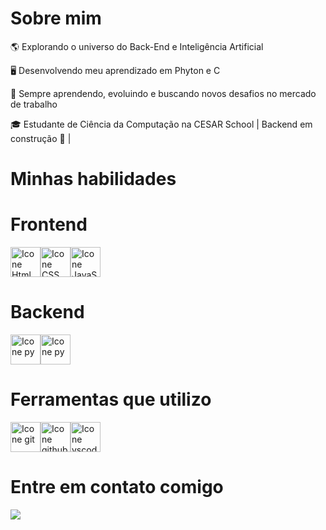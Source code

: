 # Sobre mim
<p>🌎 Explorando o universo do Back-End e Inteligência Artificial</p>
<p>🖥️ Desenvolvendo meu aprendizado em Phyton e C</p>
<p>🚀 Sempre aprendendo, evoluindo e buscando novos desafios no mercado de trabalho<p/>
<p>🎓 Estudante de Ciência da Computação na CESAR School | Backend em construção 🔧 |<p>

# Minhas habilidades

# Frontend
<div style="display: flex;">     
 <img height="48px" width="48px" alt="Icone Html" src="https://skillicons.dev/icons?i=html"/>
 <img height="48px" width="48px" alt="Icone CSS" src="https://skillicons.dev/icons?i=css"/>
 <img height="48px" width="48px" alt="Icone JavaScript" src="https://skillicons.dev/icons?i=js"/>
 
</div>

# Backend
<div style="display: flex;">     
 <img height="48px" width="48px" alt="Icone py" src="https://skillicons.dev/icons?i=py"/>
 <img height="48px" width="48px" alt="Icone py" src="https://skillicons.dev/icons?i=c"/>
</div>

# Ferramentas que utilizo
<div style="display: flex;">
 <img height="48px" width="48px" alt="Icone git" src="https://skillicons.dev/icons?i=git"/>
 <img height="48px" width="48px" alt="Icone github" src="https://skillicons.dev/icons?i=github"/>
 <img height="48px" width="48px" alt="Icone vscode" src="https://skillicons.dev/icons?i=vscode"/>
</div>

# Entre em contato comigo
<div style="display: flex;">
 <a href="www.linkedin.com/in/ramsés-cordeiro-ba410033b"><img src="https://img.shields.io/badge/LinkedIn-0077B5?style=for-the-badge&logo=linkedin&logoColor=white"></a>
</div>
